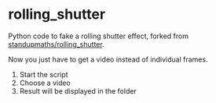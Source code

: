 # rolling_shutter

Python code to fake a rolling shutter effect, forked from [standupmaths/rolling_shutter](https://github.com/standupmaths/rolling_shutter).

Now you just have to get a video instead of individual frames.

1. Start the script
2. Choose a video
3. Result will be displayed in the folder